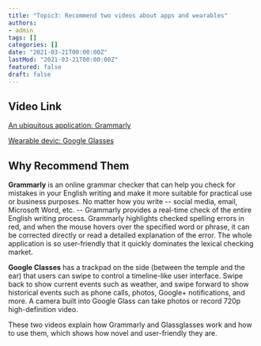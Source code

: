 ```yaml
---
title: "Topic3: Recommend two videos about apps and wearables"
authors:
- admin
tags: []
categories: []
date: "2021-03-21T00:00:00Z"
lastMod: "2021-03-21T00:00:00Z"
featured: false
draft: false
---
```


## Video Link
[An ubiquitous application: Grammarly](https://www.youtube.com/watch?v=2AOZoGrPQU4)

[Wearable devic: Google Glasses](https://www.youtube.com/watch?v=4EvNxWhskf8)
## Why Recommend Them
**Grammarly** is an online grammar checker that can help you check for mistakes in your English writing and make it more suitable for practical use or business purposes. No matter how you write -- social media, email, Microsoft Word, etc. -- Grammarly provides a real-time check of the entire English writing process. Grammarly highlights checked spelling errors in red, and when the mouse hovers over the specified word or phrase, it can be corrected directly or read a detailed explanation of the error. The whole application is so user-friendly that it quickly dominates the lexical checking market.

**Google Classes** has a trackpad on the side (between the temple and the ear) that users can swipe to control a timeline-like user interface. Swipe back to show current events such as weather, and swipe forward to show historical events such as phone calls, photos, Google+ notifications, and more. A camera built into Google Glass can take photos or record 720p high-definition video.

These two videos explain how Grammarly and Glassglasses work and how to use them, which shows how novel and user-friendly they are.
